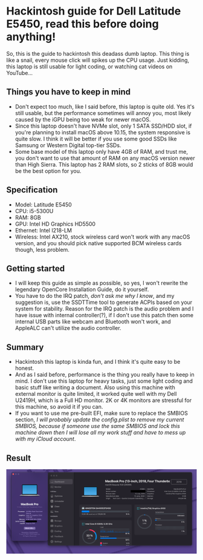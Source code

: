 # Hackintosh guide for Dell Latitude E5450, read this before doing anything!
So, this is the guide to hackintosh this deadass dumb laptop. This thing is like a snail, every mouse click will spikes up the CPU usage. Just kidding, this laptop is still usable for light coding, or watching cat videos on YouTube...

## Things you have to keep in mind
- Don't expect too much, like I said before, this laptop is quite old. Yes it's still usable, but the performance sometimes will annoy you, most likely caused by the iGPU being too weak for newer macOS.
- Since this laptop doesn't have NVMe slot, only 1 SATA SSD/HDD slot, if you're planning to install macOS above 10.15, the system responsive is quite slow. I think it will be better if you use some good SSDs like Samsung or Western Digital top-tier SSDs.
- Some base model of this laptop only have 4GB of RAM, and trust me, you don't want to use that amount of RAM on any macOS version newer than High Sierra. This laptop has 2 RAM slots, so 2 sticks of 8GB would be the best option for you.

## Specification
- Model: Latitude E5450
- CPU: i5-5300U
- RAM: 8GB
- GPU: Intel HD Graphics HD5500
- Ethernet: Intel I218-LM
- Wireless: Intel AX210, stock wireless card won't work with any macOS version, and you should pick native supported BCM wireless cards though, less problem.

## Getting started
- I will keep this guide as simple as possible, so yes, I won't rewrite the legendary OpenCore Installation Guide, do it yourself.
- You have to do the IRQ patch, *don't ask me why I know*, and my suggestion is, use the SSDTTime tool to generate ACPIs based on your system for stability. Reason for the IRQ patch is the audio problem and I have issue with internal controller(?), if I don't use this patch then some internal USB parts like webcam and Bluetooth won't work, and AppleALC can't utilize the audio controller.

## Summary
- Hackintosh this laptop is kinda fun, and I think it's quite easy to be honest.
- And as I said before, performance is the thing you really have to keep in mind. I don't use this laptop for heavy tasks, just some light coding and basic stuff like writing a document. Also using this machine with external monitor is quite limited, it worked quite well with my Dell U2419H, which is a Full HD monitor. 2K or 4K monitors are stressful for this machine, so avoid it if you can.
- If you want to use me pre-built EFI, make sure to replace the SMBIOS section, *I will probably update the config.plist to remove my current SMBIOS, because if someone use the same SMBIOS and lock this machine down then I will lose all my work stuff and have to mess up with my iCloud account*.

## Result
![Screenshot](https://github.com/Pangorin/dell-latitude-e5450-hackintosh/blob/main/images/Screenshot.png)
